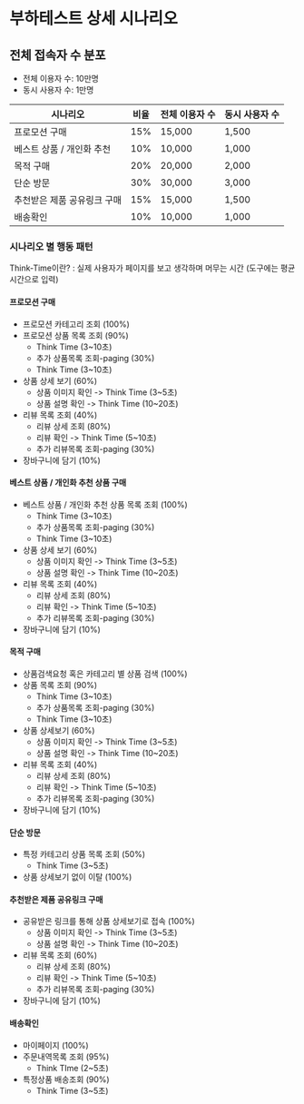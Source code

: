 # 부하테스트 상세 시나리오
## 전체 접속자 수 분포
- 전체 이용자 수: 10만명
- 동시 사용자 수: 1만명

| 시나리오            | 비율  | 전체 이용자 수 | 동시 사용자 수 |
|-----------------|-----|----------|----------|
| 프로모션 구매         | 15% | 15,000   | 1,500    |
| 베스트 상품 / 개인화 추천 | 10% | 10,000   | 1,000    |
| 목적 구매           | 20% | 20,000   | 2,000    |
| 단순 방문           | 30% | 30,000   | 3,000    |
| 추천받은 제품 공유링크 구매 | 15% | 15,000   | 1,500    |
| 배송확인            | 10% | 10,000   | 1,000    |

### 시나리오 별 행동 패턴
Think-Time이란? : 실제 사용자가 페이지를 보고 생각하며 머무는 시간 (도구에는 평균 시간으로 입력)

#### 프로모션 구매
- 프로모션 카테고리 조회 (100%)
- 프로모션 상품 목록 조회 (90%)
  - Think Time (3~10초)
  - 추가 상품목록 조회-paging (30%)
  - Think Time (3~10초)
- 상품 상세 보기 (60%)
  - 상품 이미지 확인 -> Think Time (3~5초)
  - 상품 설명 확인 -> Think Time (10~20초) 
- 리뷰 목록 조회 (40%)
  - 리뷰 상세 조회 (80%)
  - 리뷰 확인 -> Think Time (5~10초)
  - 추가 리뷰목록 조회-paging (30%)
- 장바구니에 담기 (10%)

#### 베스트 상품 / 개인화 추천 상품 구매
- 베스트 상품 / 개인화 추천 상품 목록 조회 (100%)
  - Think Time (3~10초)
  - 추가 상품목록 조회-paging (30%)
  - Think Time (3~10초)
- 상품 상세 보기 (60%)
  - 상품 이미지 확인 -> Think Time (3~5초)
  - 상품 설명 확인 -> Think Time (10~20초)
- 리뷰 목록 조회 (40%)
  - 리뷰 상세 조회 (80%)
  - 리뷰 확인 -> Think Time (5~10초)
  - 추가 리뷰목록 조회-paging (30%)
- 장바구니에 담기 (10%)

#### 목적 구매
- 상품검색요청 혹은 카테고리 별 상품 검색 (100%)
- 상품 목록 조회 (90%)
  - Think Time (3~10초)
  - 추가 상품목록 조회-paging (30%)
  - Think Time (3~10초)
- 상품 상세보기 (60%)
  - 상품 이미지 확인 -> Think Time (3~5초)
  - 상품 설명 확인 -> Think Time (10~20초)
- 리뷰 목록 조회 (40%)
  - 리뷰 상세 조회 (80%)
  - 리뷰 확인 -> Think Time (5~10초)
  - 추가 리뷰목록 조회-paging (30%)
- 장바구니에 담기 (10%)

#### 단순 방문
- 특정 카테고리 상품 목록 조회 (50%)
  - Think Time (3~5초)
- 상품 상세보기 없이 이탈 (100%)

#### 추천받은 제품 공유링크 구매
- 공유받은 링크를 통해 상품 상세보기로 접속 (100%)
  - 상품 이미지 확인 -> Think Time (3~5초)
  - 상품 설명 확인 -> Think Time (10~20초)
- 리뷰 목록 조회 (60%)
  - 리뷰 상세 조회 (80%)
  - 리뷰 확인 -> Think Time (5~10초)
  - 추가 리뷰목록 조회-paging (30%)
- 장바구니에 담기 (10%)

#### 배송확인
- 마이페이지 (100%)
- 주문내역목록 조회 (95%)
  - Think TIme (2~5초)
- 특정상품 배송조회 (90%)
  - Think Time (3~5초)
